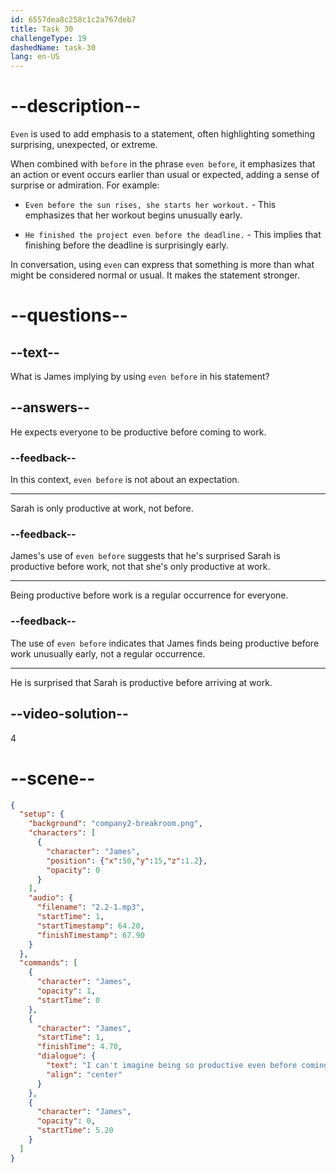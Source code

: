 ```yaml
---
id: 6557dea8c258c1c2a767deb7
title: Task 30
challengeType: 19
dashedName: task-30
lang: en-US
---
```


<!-- (Audio) James: I can't imagine being so productive even before coming to work. -->

# --description--

`Even` is used to add emphasis to a statement, often highlighting something surprising, unexpected, or extreme. 

When combined with `before` in the phrase `even before`, it emphasizes that an action or event occurs earlier than usual or expected, adding a sense of surprise or admiration. For example:

- `Even before the sun rises, she starts her workout.` - This emphasizes that her workout begins unusually early.

- `He finished the project even before the deadline.` - This implies that finishing before the deadline is surprisingly early.

In conversation, using `even` can express that something is more than what might be considered normal or usual. It makes the statement stronger.

# --questions--

## --text--

What is James implying by using `even before` in his statement?

## --answers--

He expects everyone to be productive before coming to work.

### --feedback--

In this context, `even before` is not about an expectation.

---

Sarah is only productive at work, not before.

### --feedback--

James's use of `even before` suggests that he's surprised Sarah is productive before work, not that she's only productive at work.

---

Being productive before work is a regular occurrence for everyone.

### --feedback--

The use of `even before` indicates that James finds being productive before work unusually early, not a regular occurrence.

---

He is surprised that Sarah is productive before arriving at work.

## --video-solution--

4

# --scene--

```json
{
  "setup": {
    "background": "company2-breakroom.png",
    "characters": [
      {
        "character": "James",
        "position": {"x":50,"y":15,"z":1.2},
        "opacity": 0
      }
    ],
    "audio": {
      "filename": "2.2-1.mp3",
      "startTime": 1,
      "startTimestamp": 64.20,
      "finishTimestamp": 67.90
    }
  },
  "commands": [
    {
      "character": "James",
      "opacity": 1,
      "startTime": 0
    },
    {
      "character": "James",
      "startTime": 1,
      "finishTime": 4.70,
      "dialogue": {
        "text": "I can't imagine being so productive even before coming to work.",
        "align": "center"
      }
    },
    {
      "character": "James",
      "opacity": 0,
      "startTime": 5.20
    }
  ]
}
```

